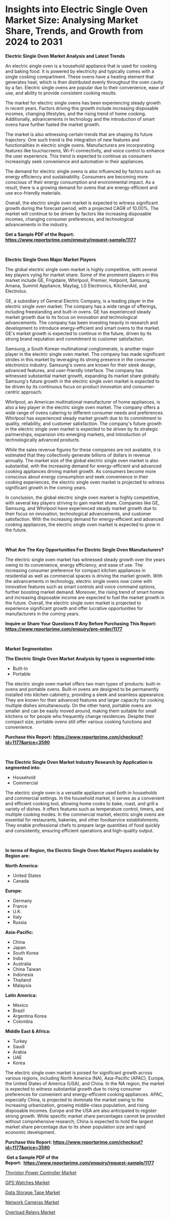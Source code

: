 <p><h1>Insights into Electric Single Oven Market Size: Analysing Market Share, Trends, and Growth from 2024 to 2031</h1></p><p><strong>Electric Single Oven Market Analysis and Latest Trends</strong></p>
<p><p>An electric single oven is a household appliance that is used for cooking and baking food. It is powered by electricity and typically comes with a single cooking compartment. These ovens have a heating element that generates heat, which is then distributed evenly throughout the oven cavity by a fan. Electric single ovens are popular due to their convenience, ease of use, and ability to provide consistent cooking results.</p><p>The market for electric single ovens has been experiencing steady growth in recent years. Factors driving this growth include increasing disposable incomes, changing lifestyles, and the rising trend of home cooking. Additionally, advancements in technology and the introduction of smart ovens have further fueled the market growth.</p><p>The market is also witnessing certain trends that are shaping its future trajectory. One such trend is the integration of new features and functionalities in electric single ovens. Manufacturers are incorporating features like touchscreens, Wi-Fi connectivity, and voice control to enhance the user experience. This trend is expected to continue as consumers increasingly seek convenience and automation in their appliances.</p><p>The demand for electric single ovens is also influenced by factors such as energy efficiency and sustainability. Consumers are becoming more conscious of their energy consumption and environmental impact. As a result, there is a growing demand for ovens that are energy-efficient and use eco-friendly materials.</p><p>Overall, the electric single oven market is expected to witness significant growth during the forecast period, with a projected CAGR of 10.00%. The market will continue to be driven by factors like increasing disposable incomes, changing consumer preferences, and technological advancements in the industry.</p></p>
<p><strong>Get a Sample PDF of the Report:&nbsp; <a href="https://www.reportprime.com/enquiry/request-sample/1177">https://www.reportprime.com/enquiry/request-sample/1177</a></strong></p>
<p>&nbsp;</p>
<p><strong>Electric Single Oven Major Market Players</strong></p>
<p><p>The global electric single oven market is highly competitive, with several key players vying for market share. Some of the prominent players in this market include GE, Frigidaire, Whirlpool, Premier, Hotpoint, Samsung, Amana, Summit Appliance, Maytag, LG Electronics, KitchenAid, and Electrolux.</p><p>GE, a subsidiary of General Electric Company, is a leading player in the electric single oven market. The company has a wide range of offerings, including freestanding and built-in ovens. GE has experienced steady market growth due to its focus on innovation and technological advancements. The company has been investing heavily in research and development to introduce energy-efficient and smart ovens to the market. GE's market growth is expected to continue in the future, driven by its strong brand reputation and commitment to customer satisfaction.</p><p>Samsung, a South Korean multinational conglomerate, is another major player in the electric single oven market. The company has made significant strides in this market by leveraging its strong presence in the consumer electronics industry. Samsung's ovens are known for their sleek design, advanced features, and user-friendly interface. The company has witnessed substantial market growth, expanding its market share globally. Samsung's future growth in the electric single oven market is expected to be driven by its continuous focus on product innovation and consumer-centric approach.</p><p>Whirlpool, an American multinational manufacturer of home appliances, is also a key player in the electric single oven market. The company offers a wide range of ovens catering to different consumer needs and preferences. Whirlpool has experienced steady market growth due to its commitment to quality, reliability, and customer satisfaction. The company's future growth in the electric single oven market is expected to be driven by its strategic partnerships, expansion into emerging markets, and introduction of technologically advanced products.</p><p>While the sales revenue figures for these companies are not available, it is estimated that they collectively generate billions of dollars in revenue annually. The market size of the global electric single oven market is also substantial, with the increasing demand for energy-efficient and advanced cooking appliances driving market growth. As consumers become more conscious about energy consumption and seek convenience in their cooking experiences, the electric single oven market is projected to witness significant growth in the coming years.</p><p>In conclusion, the global electric single oven market is highly competitive, with several key players striving to gain market share. Companies like GE, Samsung, and Whirlpool have experienced steady market growth due to their focus on innovation, technological advancements, and customer satisfaction. With the increasing demand for energy-efficient and advanced cooking appliances, the electric single oven market is expected to grow in the future.</p></p>
<p>&nbsp;</p>
<p><strong>What Are The Key Opportunities For Electric Single Oven Manufacturers?</strong></p>
<p><p>The electric single oven market has witnessed steady growth over the years owing to its convenience, energy efficiency, and ease of use. The increasing consumer preference for compact kitchen appliances in residential as well as commercial spaces is driving the market growth. With the advancements in technology, electric single ovens now come with innovative features such as smart controls and voice command options, further boosting market demand. Moreover, the rising trend of smart homes and increasing disposable income are expected to fuel the market growth in the future. Overall, the electric single oven market is projected to experience significant growth and offer lucrative opportunities for manufacturers in the coming years.</p></p>
<p><strong>Inquire or Share Your Questions If Any Before Purchasing This Report: <a href="https://www.reportprime.com/enquiry/pre-order/1177">https://www.reportprime.com/enquiry/pre-order/1177</a></strong></p>
<p>&nbsp;</p>
<p><strong>Market Segmentation</strong></p>
<p><strong>The Electric Single Oven Market Analysis by types is segmented into:</strong></p>
<p><ul><li>Built-In</li><li>Portable</li></ul></p>
<p><p>The electric single oven market offers two main types of products: built-in ovens and portable ovens. Built-in ovens are designed to be permanently installed into kitchen cabinetry, providing a sleek and seamless appearance. They are known for their advanced features and larger capacity for cooking multiple dishes simultaneously. On the other hand, portable ovens are smaller and can be easily moved around, making them suitable for small kitchens or for people who frequently change residences. Despite their compact size, portable ovens still offer various cooking functions and convenience.</p></p>
<p><strong>Purchase this Report:&nbsp;<a href="https://www.reportprime.com/checkout?id=1177&price=3590">https://www.reportprime.com/checkout?id=1177&price=3590</a></strong></p>
<p>&nbsp;</p>
<p><strong>The Electric Single Oven Market Industry Research by Application is segmented into:</strong></p>
<p><ul><li>Household</li><li>Commercial</li></ul></p>
<p><p>The electric single oven is a versatile appliance used both in households and commercial settings. In the household market, it serves as a convenient and efficient cooking tool, allowing home cooks to bake, roast, and grill a variety of dishes. It offers features such as temperature control, timers, and multiple cooking modes. In the commercial market, electric single ovens are essential for restaurants, bakeries, and other foodservice establishments. They enable professional chefs to prepare large quantities of food quickly and consistently, ensuring efficient operations and high-quality output.</p></p>
<p>&nbsp;</p>
<p><strong>In terms of Region, the Electric Single Oven Market Players available by Region are:</strong></p>
<p>
    <p> <strong> North America: </strong>
        <ul>
            <li>United States</li>
            <li>Canada</li>
        </ul>
        </p> 
    <p> <strong> Europe: </strong>
        <ul>
            <li>Germany</li>
            <li>France</li>
            <li>U.K.</li>
            <li>Italy</li>
            <li>Russia</li>
        </ul>
        </p> 
    <p> <strong> Asia-Pacific: </strong>
        <ul>
            <li>China</li>
            <li>Japan</li>
            <li>South Korea</li>
            <li>India</li>
            <li>Australia</li>
            <li>China Taiwan</li>
            <li>Indonesia</li>
            <li>Thailand</li>
            <li>Malaysia</li>
        </ul>
        </p> 
    <p> <strong> Latin America: </strong>
        <ul>
            <li>Mexico</li>
            <li>Brazil</li>
            <li>Argentina Korea</li>
            <li>Colombia</li>
        </ul>
        </p> 
    <p> <strong> Middle East & Africa: </strong>
        <ul>
            <li>Turkey</li>
            <li>Saudi</li>
            <li>Arabia</li>
            <li>UAE</li>
            <li>Korea</li>
        </ul>
    </p>
    </p>
<p><p>The electric single oven market is poised for significant growth across various regions, including North America (NA), Asia-Pacific (APAC), Europe, the United States of America (USA), and China. In the NA region, the market is expected to witness substantial growth due to rising consumer preferences for convenient and energy-efficient cooking appliances. APAC, especially China, is projected to dominate the market owing to the increasing urbanization, growing middle-class population, and rising disposable incomes. Europe and the USA are also anticipated to register strong growth. While specific market share percentages cannot be provided without comprehensive research, China is expected to hold the largest market share percentage due to its sheer population size and rapid economic development.</p></p>
<p><strong>Purchase this Report: <a href="https://www.reportprime.com/checkout?id=1177&price=3590">https://www.reportprime.com/checkout?id=1177&price=3590</a></strong></p>
<p>&nbsp;<strong>Get a Sample PDF of the Report:&nbsp;&nbsp;<a href="https://www.reportprime.com/enquiry/request-sample/1177">https://www.reportprime.com/enquiry/request-sample/1177</a></strong></p>
<p><strong></strong></p>
<p><p><a href="https://github.com/amae102299/Market-Research-Report-List-2/blob/main/thyristor-power-controller-market.md">Thyristor Power Controller Market</a></p><p><a href="https://github.com/prosalinda88/Market-Research-Report-List-2/blob/main/gps-watches-market.md">GPS Watches Market</a></p><p><a href="https://github.com/sndrkn/Market-Research-Report-List-2/blob/main/data-storage-tape-market.md">Data Storage Tape Market</a></p><p><a href="https://github.com/dziulagalemab/Market-Research-Report-List-2/blob/main/network-cameras-market.md">Network Cameras Market</a></p><p><a href="https://github.com/jonneygiverf/Market-Research-Report-List-2/blob/main/overload-relays-market.md">Overload Relays Market</a></p></p>